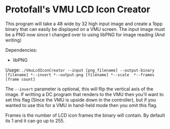 # Protofall's VMU LCD Icon Creator

This program will take a 48 wide by 32 high input image and create a 1bpp binary that can easily be displayed on a VMU screen. The input image must be a PNG now since I changed over to using libPNG for image reading (And writing)

Dependencies:

+ libPNG

Usage:
`./VmuLcdIconCreator --input [png_filename] --output-binary [filename] *--invert *--output-png [filename] *--scale  *--frames [frame count]`

The `--invert` parameter is optional, this will flip the vertical axis of the image. If writting a DC program that renders to the VMU then you'll want to set this flag (Since the VMU is upside down in the controller), but if you wanted to use this for a VMU in hand-held mode then you omit this flag.

Frames is the number of LCD icon frames the binary will contain. By default its 1 and it can go up to 255.

